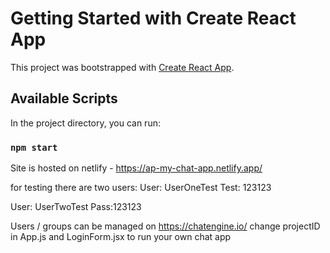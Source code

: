 # Getting Started with Create React App

This project was bootstrapped with [Create React App](https://github.com/facebook/create-react-app).

## Available Scripts

In the project directory, you can run:

### `npm start`


Site is hosted on netlify - https://ap-my-chat-app.netlify.app/

for testing there are two users:
User: UserOneTest
Test: 123123

User: UserTwoTest
Pass:123123

Users / groups can be managed on https://chatengine.io/
change projectID in App.js and LoginForm.jsx to run your own chat app
